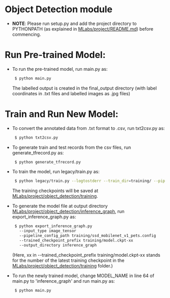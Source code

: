 # Object Detection module 

* **NOTE**: Please run setup.py and add the project directory to PYTHONPATH (as explained in [MLabs/project/README.md](../README.md)) before commencing.

# Run Pre-trained Model:

* To run the pre-trained model, run main.py as:
  ```bash
   $ python main.py
   ```
   The labelled output is created in the final_output directory (with label coordinates in .txt files and labelled images as .jpg files)

# Train and Run New Model:

* To convert the annotated data from .txt format to .csv, run txt2csv.py as:
  ```bash
   $ python txt2csv.py
   ```
* To generate train and test records from the csv files, run generate_tfrecord.py as:
  ```bash
   $ python generate_tfrecord.py
   ```
* To train the model, run legacy/train.py as:
  ```bash
   $ python legacy/train.py --logtostderr --train_dir=training/ --pipeline_config_path=training/ssd_mobilenet_v1_pets.config
   ```
  The training checkpoints will be saved at [MLabs/project/object_detection/training](./training).

* To generate the model file at output directory [MLabs/project/object_detection/inference_graph](./inference_graph), run export_inference_graph.py as:
  ```bash
   $ python export_inference_graph.py     
     --input_type image_tensor     
     --pipeline_config_path training/ssd_mobilenet_v1_pets.config     
     --trained_checkpoint_prefix training/model.ckpt-xx     
     --output_directory inference_graph
   ```
   (Here, xx in --trained_checkpoint_prefix training/model.ckpt-xx stands for the number of the latest training checkpoint in the [MLabs/project/object_detection/training](./training) folder.)

* To run the newly trained model, change MODEL_NAME in line 64 of main.py to 'inference_graph' and run main.py as:
  ```bash
   $ python main.py
   ```
